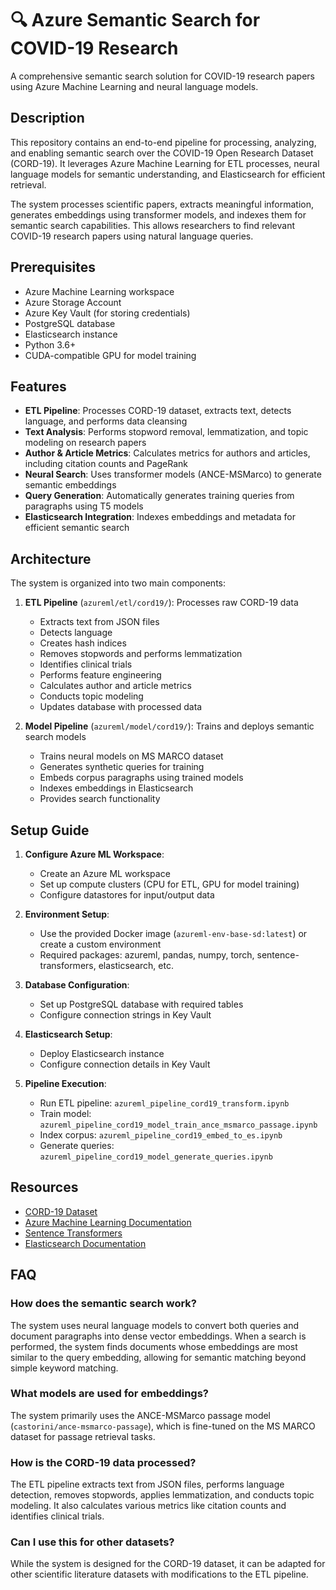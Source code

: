 # 🔍 Azure Semantic Search for COVID-19 Research

A comprehensive semantic search solution for COVID-19 research papers using Azure Machine Learning and neural language models.

## Description

This repository contains an end-to-end pipeline for processing, analyzing, and enabling semantic search over the COVID-19 Open Research Dataset (CORD-19). It leverages Azure Machine Learning for ETL processes, neural language models for semantic understanding, and Elasticsearch for efficient retrieval.

The system processes scientific papers, extracts meaningful information, generates embeddings using transformer models, and indexes them for semantic search capabilities. This allows researchers to find relevant COVID-19 research papers using natural language queries.

## Prerequisites

- Azure Machine Learning workspace
- Azure Storage Account
- Azure Key Vault (for storing credentials)
- PostgreSQL database
- Elasticsearch instance
- Python 3.6+
- CUDA-compatible GPU for model training

## Features

- **ETL Pipeline**: Processes CORD-19 dataset, extracts text, detects language, and performs data cleansing
- **Text Analysis**: Performs stopword removal, lemmatization, and topic modeling on research papers
- **Author & Article Metrics**: Calculates metrics for authors and articles, including citation counts and PageRank
- **Neural Search**: Uses transformer models (ANCE-MSMarco) to generate semantic embeddings
- **Query Generation**: Automatically generates training queries from paragraphs using T5 models
- **Elasticsearch Integration**: Indexes embeddings and metadata for efficient semantic search

## Architecture

The system is organized into two main components:

1. **ETL Pipeline** (`azureml/etl/cord19/`): Processes raw CORD-19 data
   - Extracts text from JSON files
   - Detects language
   - Creates hash indices
   - Removes stopwords and performs lemmatization
   - Identifies clinical trials
   - Performs feature engineering
   - Calculates author and article metrics
   - Conducts topic modeling
   - Updates database with processed data

2. **Model Pipeline** (`azureml/model/cord19/`): Trains and deploys semantic search models
   - Trains neural models on MS MARCO dataset
   - Generates synthetic queries for training
   - Embeds corpus paragraphs using trained models
   - Indexes embeddings in Elasticsearch
   - Provides search functionality

## Setup Guide

1. **Configure Azure ML Workspace**:
   - Create an Azure ML workspace
   - Set up compute clusters (CPU for ETL, GPU for model training)
   - Configure datastores for input/output data

2. **Environment Setup**:
   - Use the provided Docker image (`azureml-env-base-sd:latest`) or create a custom environment
   - Required packages: azureml, pandas, numpy, torch, sentence-transformers, elasticsearch, etc.

3. **Database Configuration**:
   - Set up PostgreSQL database with required tables
   - Configure connection strings in Key Vault

4. **Elasticsearch Setup**:
   - Deploy Elasticsearch instance
   - Configure connection details in Key Vault

5. **Pipeline Execution**:
   - Run ETL pipeline: `azureml_pipeline_cord19_transform.ipynb`
   - Train model: `azureml_pipeline_cord19_model_train_ance_msmarco_passage.ipynb`
   - Index corpus: `azureml_pipeline_cord19_embed_to_es.ipynb`
   - Generate queries: `azureml_pipeline_cord19_model_generate_queries.ipynb`

## Resources

- [CORD-19 Dataset](https://www.semanticscholar.org/cord19)
- [Azure Machine Learning Documentation](https://docs.microsoft.com/en-us/azure/machine-learning/)
- [Sentence Transformers](https://www.sbert.net/)
- [Elasticsearch Documentation](https://www.elastic.co/guide/index.html)

## FAQ

### How does the semantic search work?

The system uses neural language models to convert both queries and document paragraphs into dense vector embeddings. When a search is performed, the system finds documents whose embeddings are most similar to the query embedding, allowing for semantic matching beyond simple keyword matching.

### What models are used for embeddings?

The system primarily uses the ANCE-MSMarco passage model (`castorini/ance-msmarco-passage`), which is fine-tuned on the MS MARCO dataset for passage retrieval tasks.

### How is the CORD-19 data processed?

The ETL pipeline extracts text from JSON files, performs language detection, removes stopwords, applies lemmatization, and conducts topic modeling. It also calculates various metrics like citation counts and identifies clinical trials.

### Can I use this for other datasets?

While the system is designed for the CORD-19 dataset, it can be adapted for other scientific literature datasets with modifications to the ETL pipeline.
